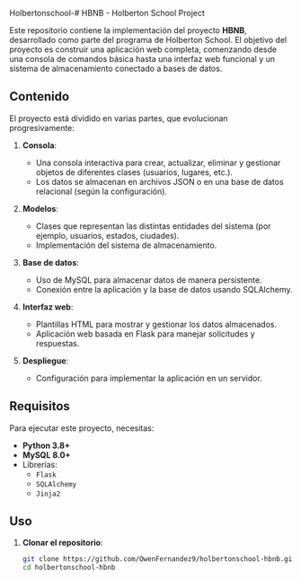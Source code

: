 Holbertonschool-# HBNB - Holberton School Project

Este repositorio contiene la implementación del proyecto **HBNB**, desarrollado como parte del programa de Holberton School. El objetivo del proyecto es construir una aplicación web completa, comenzando desde una consola de comandos básica hasta una interfaz web funcional y un sistema de almacenamiento conectado a bases de datos.

## Contenido

El proyecto está dividido en varias partes, que evolucionan progresivamente:

1. **Consola**: 
   - Una consola interactiva para crear, actualizar, eliminar y gestionar objetos de diferentes clases (usuarios, lugares, etc.).
   - Los datos se almacenan en archivos JSON o en una base de datos relacional (según la configuración).

2. **Modelos**: 
   - Clases que representan las distintas entidades del sistema (por ejemplo, usuarios, estados, ciudades).
   - Implementación del sistema de almacenamiento.

3. **Base de datos**: 
   - Uso de MySQL para almacenar datos de manera persistente.
   - Conexión entre la aplicación y la base de datos usando SQLAlchemy.

4. **Interfaz web**:
   - Plantillas HTML para mostrar y gestionar los datos almacenados.
   - Aplicación web basada en Flask para manejar solicitudes y respuestas.

5. **Despliegue**:
   - Configuración para implementar la aplicación en un servidor.

## Requisitos

Para ejecutar este proyecto, necesitas:

- **Python 3.8+**
- **MySQL 8.0+**
- Librerías:
  - `Flask`
  - `SQLAlchemy`
  - `Jinja2`

## Uso

1. **Clonar el repositorio**:
   ```bash
   git clone https://github.com/OwenFernandez9/holbertonschool-hbnb.git
   cd holbertonschool-hbnb
